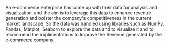 An e-commerce enterprise has come up with their data for analysis and visualization. and the aim is to leverage this data to enhance revenue generation and bolster the company's competitiveness in the current market landscape. So the data was handled using libraries such as  NumPy, Pandas, Matplot, Seaborn to explore the data and to visualize it and to recommend the implimentations to Improve the Revenue generated by the e-commerce company.
